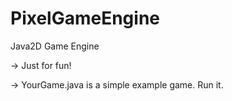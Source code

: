 # PixelGameEngine

Java2D Game Engine

-> Just for fun!

-> YourGame.java is a simple example game. Run it.
